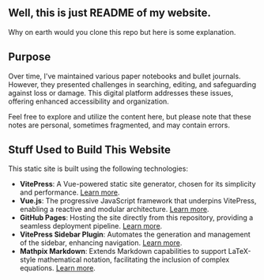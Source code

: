 ## Well, this is just README of my website. 

Why on earth would you clone this repo but here is some explanation.

## Purpose

Over time, I've maintained various paper notebooks and bullet journals. However, they presented challenges in searching, editing, and safeguarding against loss or damage. This digital platform addresses these issues, offering enhanced accessibility and organization.

Feel free to explore and utilize the content here, but please note that these notes are personal, sometimes fragmented, and may contain errors.

## Stuff Used to Build This Website

This static site is built using the following technologies:

- **VitePress**: A Vue-powered static site generator, chosen for its simplicity and performance. [Learn more](https://vitepress.dev/).
- **Vue.js**: The progressive JavaScript framework that underpins VitePress, enabling a reactive and modular architecture. [Learn more](https://vuejs.org/).
- **GitHub Pages**: Hosting the site directly from this repository, providing a seamless deployment pipeline. [Learn more](https://pages.github.com/).
- **VitePress Sidebar Plugin**: Automates the generation and management of the sidebar, enhancing navigation. [Learn more](https://github.com/jooy2/vitepress-sidebar).
- **Mathpix Markdown**: Extends Markdown capabilities to support LaTeX-style mathematical notation, facilitating the inclusion of complex equations. [Learn more](https://github.com/Mathpix/mathpix-markdown-it).
